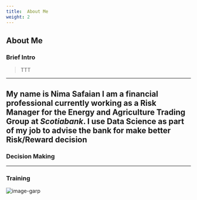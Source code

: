 ```yaml
---
title:  About Me
weight: 2
---
```


## About Me

### Brief Intro
> TTT
------
My name is Nima Safaian I am a financial professional currently working as a Risk Manager for the Energy and Agriculture Trading Group at *Scotiabank*. I use Data Science as part of my job to advise the bank for make better Risk/Reward decision
------
### Decision Making

------
### Training

![image-garp][]



<!-- links -->

<!-- image links-->
[image-garp]: http://www.garp.org/img/garp_logo.png
